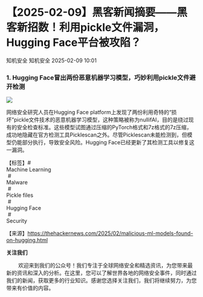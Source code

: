 #  【2025-02-09】黑客新闻摘要——黑客新招数！利用pickle文件漏洞，Hugging Face平台被攻陷？   
知机安全  知机安全   2025-02-09 10:01  
  
### 1. Hugging Face冒出两份恶意机器学习模型，巧妙利用pickle文件避开检测  
  
![](https://mmbiz.qpic.cn/mmbiz_png/QGibgZhUnjfODDnEWJh2p4QcnljNgfuibfut5nlHQBcYBiaIuVaGNnD4mhoq4W5LaGKVfXKIt1xHniad2ddgd2yB5w/640?wx_fmt=png "")  
  
网络安全研究人员在Hugging Face platform上发现了两份利用奇特的“损坏”pickle文件技术的恶意机器学习模型，这种策略被称为nullifAI，目的是绕过现有的安全检查标准。这些模型试图通过压缩的PyTorch格式和7z格式的7z压缩，成功地隐藏在官方检测工具Picklescan之外。尽管Picklescan未能检测到，但模型仍能部分执行，导致安全风险。Hugging Face已经更新了其检测工具以修复这一漏洞。  
  
  
【标签】#  
Machine Learning  
 #  
Malware  
 #  
Pickle files  
 #  
Hugging Face  
 #  
Security  
  
  
【来源】https://thehackernews.com/2025/02/malicious-ml-models-found-on-hugging.html  
  
  
**关注我们**  
  
        欢迎来到我们的公众号！我们专注于全球网络安全和精选资讯，为您带来最新的资讯和深入的分析。在这里，您可以了解世界各地的网络安全事件，同时通过我们的新闻，获取更多的行业知识。感谢您选择关注我们，我们将继续努力，为您带来有价值的内容。  
  
  
